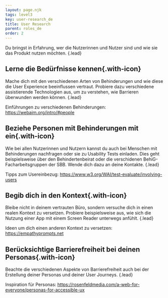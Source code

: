 ```yaml
---
layout: page.njk
tags: level3
key: user-research_de
title: User Research
parent: roles_de
order: 2
---
```


Du bringst in Erfahrung, wer die Nutzerinnen und Nutzer sind und wie sie das Produkt nutzen möchten. {.lead}

## <sbb-icon name="circle-tick-medium"></sbb-icon> Lerne die Bedürfnisse kennen{.with-icon}
Mache dich mit den verschiedenen Arten von Behinderungen und wie diese die User Experience beeinflussen vertraut. Probiere dazu verschiedene assistierende Technologien aus, um zu verstehen, wie Barrieren überwunden werden können. {.lead}

Einführungen zu verschiedenen Behinderungen: <sbb-link variant="inline" type="button" target="_blank" href="https://webaim.org/intro/#people">https://webaim.org/intro/#people</sbb-link>

## <sbb-icon name="circle-tick-medium"></sbb-icon> Beziehe Personen mit Behinderungen mit ein{.with-icon}
Wie bei allen Nutzerinnen und Nutzern kannst du auch bei Menschen mit Behinderungen nachfragen oder sie zu Usability Tests einladen. Dies geht beispielsweise über den Behindertenbeirat oder die verschidenen BehiG-Facharbeitsgruppen der SBB. Wende dich dazu an deine <sbb-link variant="inline" type="button" href="/{{page.lang}}/accessibility/introduction/contact/">Kontakte</sbb-link>. {.lead}

Tipps zum Usereinbezug: <sbb-link variant="inline" type="button" target="_blank" href="https://www.w3.org/WAI/test-evaluate/involving-users">https://www.w3.org/WAI/test-evaluate/involving-users</sbb-link>

## <sbb-icon name="circle-tick-medium"></sbb-icon> Begib dich in den Kontext{.with-icon}
Bleibe nicht in deinem vertrauten Büro, sondern versuche dich in einen realen Kontext zu versetzen. Probiere beispielsweise aus, wie sich die Nutzung einer App mit einem Screen Reader unterwegs anfühlt. {.lead}

Ideen um dich einen anderen Kontext zu versetzen: <sbb-link variant="inline" type="button" target="_blank" href="https://empathyprompts.net">https://empathyprompts.net</sbb-link>

## <sbb-icon name="circle-tick-medium"></sbb-icon> Berücksichtige Barrierefreiheit bei deinen Personas{.with-icon}
Beachte die verschiedenen Aspekte von Barrierefreiheit auch bei der Erstellung deiner Personas und deiner User Journeys. {.lead}

Inspiration für Personas: <sbb-link variant="inline" type="button" target="_blank" href="https://rosenfeldmedia.com/a-web-for-everyone/personas-for-accessible-ux">https://rosenfeldmedia.com/a-web-for-everyone/personas-for-accessible-ux</sbb-link>
